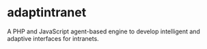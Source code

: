 # adaptintranet
A PHP and JavaScript agent-based engine to develop intelligent and adaptive interfaces for intranets.
